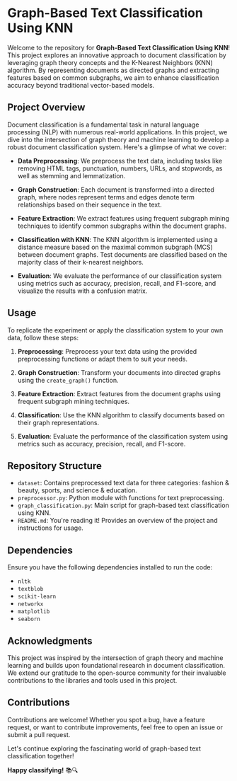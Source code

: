 # Graph-Based Text Classification Using KNN

Welcome to the repository for **Graph-Based Text Classification Using KNN**! This project explores an innovative approach to document classification by leveraging graph theory concepts and the K-Nearest Neighbors (KNN) algorithm. By representing documents as directed graphs and extracting features based on common subgraphs, we aim to enhance classification accuracy beyond traditional vector-based models.

## Project Overview

Document classification is a fundamental task in natural language processing (NLP) with numerous real-world applications. In this project, we dive into the intersection of graph theory and machine learning to develop a robust document classification system. Here's a glimpse of what we cover:

- **Data Preprocessing**: We preprocess the text data, including tasks like removing HTML tags, punctuation, numbers, URLs, and stopwords, as well as stemming and lemmatization.

- **Graph Construction**: Each document is transformed into a directed graph, where nodes represent terms and edges denote term relationships based on their sequence in the text.

- **Feature Extraction**: We extract features using frequent subgraph mining techniques to identify common subgraphs within the document graphs.

- **Classification with KNN**: The KNN algorithm is implemented using a distance measure based on the maximal common subgraph (MCS) between document graphs. Test documents are classified based on the majority class of their k-nearest neighbors.

- **Evaluation**: We evaluate the performance of our classification system using metrics such as accuracy, precision, recall, and F1-score, and visualize the results with a confusion matrix.

## Usage

To replicate the experiment or apply the classification system to your own data, follow these steps:

1. **Preprocessing**: Preprocess your text data using the provided preprocessing functions or adapt them to suit your needs.

2. **Graph Construction**: Transform your documents into directed graphs using the `create_graph()` function.

3. **Feature Extraction**: Extract features from the document graphs using frequent subgraph mining techniques.

4. **Classification**: Use the KNN algorithm to classify documents based on their graph representations.

5. **Evaluation**: Evaluate the performance of the classification system using metrics such as accuracy, precision, recall, and F1-score.

## Repository Structure

- `dataset`: Contains preprocessed text data for three categories: fashion & beauty, sports, and science & education.
- `preprocessor.py`: Python module with functions for text preprocessing.
- `graph_classification.py`: Main script for graph-based text classification using KNN.
- `README.md`: You're reading it! Provides an overview of the project and instructions for usage.

## Dependencies

Ensure you have the following dependencies installed to run the code:

- `nltk`
- `textblob`
- `scikit-learn`
- `networkx`
- `matplotlib`
- `seaborn`

## Acknowledgments

This project was inspired by the intersection of graph theory and machine learning and builds upon foundational research in document classification. We extend our gratitude to the open-source community for their invaluable contributions to the libraries and tools used in this project.

## Contributions

Contributions are welcome! Whether you spot a bug, have a feature request, or want to contribute improvements, feel free to open an issue or submit a pull request.

Let's continue exploring the fascinating world of graph-based text classification together!

**Happy classifying!** 📚🔍
